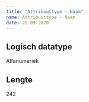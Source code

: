 ```yaml
---
title: "Attribuuttype - Naam"
name: Attribuuttype - Naam
date: 28-09-2020
---
```


## Logisch datatype
Alfanumeriek

## Lengte
242
